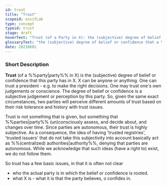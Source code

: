 ```yaml
---
id: trust
title: "Trust"
scopeid: essifLab
type: concept
typeid: trust
stage: draft
hoverText: "Trust (of a Party in X): the (subjective) degree of belief or confidence that this party has in X"
glossaryText: "the (subjective) degree of belief or confidence that a %%party^party%% has in X (someone, something, ...)."
date: 20210601
---
```


### Short Description
**Trust** (of a %%party|party%% in X) is the (subjective) degree of belief or confidence that this party has in X. X can be anyone or anything. One can trust a president - e.g. to make the right decisions. One may trust one's own judgements or conscience. The degree of belief or confidence is a subjective judgement or perception by this party. So, given the same exact circumstances, two parties will perceive different amounts of trust based on their risk tolerance and history with trust issues.

Trust is not something that is given, but something that %%parties|party%% (un)consciously assess, and decide about, and changes over time. Since parties are autonomous, their trust is highly subjective. As a consequence, the idea of having 'trusted registries', 'trusted issuers' that do not take this subjectivity into account basically act as %%(centralized) authorities|authority%%, denying that parties are autonomous. While we acknowledge that such ideas (have a right to) exist, we do not follow them.

So trust has a few basic issues, in that it is often not clear
- who the actual party is in which the belief or confidence is rooted.
- what X is - what it is that the party believes, o confides in.
